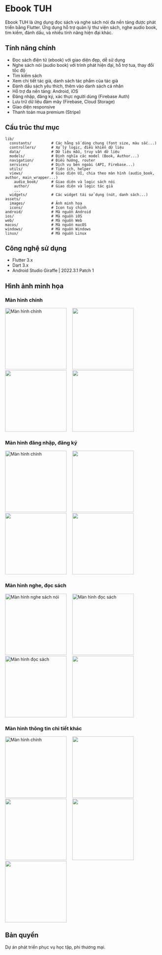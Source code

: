 # Ebook TUH

Ebook TUH là ứng dụng đọc sách và nghe sách nói đa nền tảng được phát triển bằng Flutter. Ứng dụng hỗ trợ quản lý thư viện sách, nghe audio book, tìm kiếm, đánh dấu, và nhiều tính năng hiện đại khác.

## Tính năng chính
- Đọc sách điện tử (ebook) với giao diện đẹp, dễ sử dụng
- Nghe sách nói (audio book) với trình phát hiện đại, hỗ trợ tua, thay đổi tốc độ
- Tìm kiếm sách
- Xem chi tiết tác giả, danh sách tác phẩm của tác giả
- Đánh dấu sách yêu thích, thêm vào danh sách cá nhân
- Hỗ trợ đa nền tảng: Android, iOS
- Đăng nhập, đăng ký, xác thực người dùng (Firebase Auth)
- Lưu trữ dữ liệu đám mây (Firebase, Cloud Storage)
- Giao diện responsive
- Thanh toán mua premium (Stripe)

## Cấu trúc thư mục
```
lib/
  constants/         # Các hằng số dùng chung (font size, màu sắc...)
  controllers/       # Xử lý logic, điều khiển dữ liệu
  data/              # Dữ liệu mẫu, truy vấn dữ liệu
  models/            # Định nghĩa các model (Book, Author...)
  navigation/        # Điều hướng, router
  services/          # Dịch vụ bên ngoài (API, Firebase...)
  utils/             # Tiện ích, helper
  views/             # Giao diện UI, chia theo màn hình (audio_book, author, main_wrapper...)
    audio_book/      # Giao diện và logic sách nói
    author/          # Giao diện và logic tác giả
    ...
  widgets/           # Các widget tái sử dụng (nút, danh sách...)
assets/
  images/            # Ảnh minh họa
  icons/             # Icon tuỳ chỉnh
android/             # Mã nguồn Android
ios/                 # Mã nguồn iOS
web/                 # Mã nguồn Web
macos/               # Mã nguồn macOS
windows/             # Mã nguồn Windows
linux/               # Mã nguồn Linux
```

## Công nghệ sử dụng
- Flutter 3.x
- Dart 3.x
- Android Studio Giraffe | 2022.3.1 Patch 1

## Hình ảnh minh họa
<div>
  <h3>Màn hình chính</h3>
  <img src="https://i.ibb.co/wF89Y6HX/d91952c3c0ec76b22ffd1.jpg" alt="Màn hình chính" width="200" style="margin-right: 15px;">
  <img src="https://i.ibb.co/My4trTfn/790eb1e823c79599ccd64.jpg" width="200" style="margin-right: 15px;">
  <img src="https://i.ibb.co/9m8VYy4D/c6a588411a6eac30f57f3.jpg" width="200" style="margin-right: 15px;">
  <img src="https://i.ibb.co/23sxp4Xt/13a74eb7dc986ac633899.jpg" width="200" style="margin-right: 15px;">
</div>

<div>
  <h3>Màn hình đăng nhập, đăng ký</h3>
  <img src="https://i.ibb.co/ZQxxDz8/00e2260fb420027e5b315.jpg" alt="Màn hình chính" width="200" style="margin-right: 15px;">
  <img src="https://i.ibb.co/TMkZdG0s/452a10d682f934a76de86.jpg" width="200" style="margin-right: 15px;">
  <img src="https://i.ibb.co/9HTRprCq/c882667df452420c1b437.jpg" width="200" style="margin-right: 15px;">
  <img src="https://i.ibb.co/cSpgjg5X/73565955cb7a7d24246b8.jpg" width="200" style="margin-right: 15px;">
</div>

<div>
  <h3>Màn hình nghe, đọc sách</h3>
  <img src="https://i.ibb.co/gLyXWJyV/38fcb19623b995e7cca816.jpg" alt="Màn hình nghe sách nói" width="200" style="margin-right: 15px;">
  <img src="https://i.ibb.co/vx32q84q/9be23f84adab1bf542ba15.jpg" alt="Màn hình đọc sách" width="200" style="margin-right: 15px;">
  <img src="https://i.ibb.co/0pqrqfdr/8062ea0d7822ce7c973317.jpg" alt="Màn hình đọc sách" width="200" style="margin-right: 15px;">
  <img src="https://i.ibb.co/KcTbpTH0/8fccf2b0609fd6c18f8e19.jpg" width="200" style="margin-right: 15px;">
</div>

<div>
  <h3>Màn hình thông tin chi tiết khác</h3>
  <img src="https://i.ibb.co/pBWfz6FQ/2ce935a3a78c11d2489d13.jpg" alt="Màn hình chính" width="200" style="margin-right: 15px;">
  <img src="https://i.ibb.co/XZjzpzmt/5c9f5bd2c9fd7fa326ec14.jpg" width="200" style="margin-right: 15px;">
  <img src="https://i.ibb.co/hjwXPmm/889ee38b71a4c7fa9eb510.jpg" width="200" style="margin-right: 15px;">
  <img src="https://i.ibb.co/MkmqcS65/ac0e7e16ec395a67032811.jpg" width="200" style="margin-right: 15px;">
  <img src="https://i.ibb.co/HTq1w8qb/be5ac9195b36ed68b42712.jpg" width="200" style="margin-right: 15px;">
</div>




## Bản quyền
Dự án phát triển phục vụ học tập, phi thương mại.
